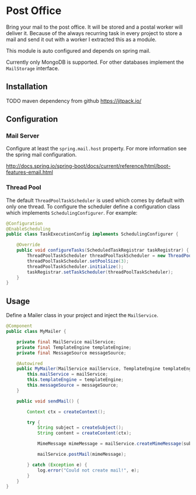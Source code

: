 # Post Office

Bring your mail to the post office. It will be stored and a postal worker will deliver it.
Because of the always recurring task in every project to store a mail and send it out with a worker I extracted this as a 
module.

This module is auto configured and depends on spring mail.

Currently only MongoDB is supported. For other databases implement the `MailStorage` interface.

## Installation

TODO maven dependency from github https://jitpack.io/


## Configuration
### Mail Server
Configure at least the `spring.mail.host` property. For more information see the spring mail configuration. 

<http://docs.spring.io/spring-boot/docs/current/reference/html/boot-features-email.html>

### Thread Pool
The default `ThreadPoolTaskScheduler` is used which comes by default with only one thread. 
To configure the scheduler define a configuration class which implements `SchedulingConfigurer`.
For example:

```java
@Configuration
@EnableScheduling
public class TaskExecutionConfig implements SchedulingConfigurer {

    @Override
    public void configureTasks(ScheduledTaskRegistrar taskRegistrar) {
        ThreadPoolTaskScheduler threadPoolTaskScheduler = new ThreadPoolTaskScheduler();
        threadPoolTaskScheduler.setPoolSize(3);
        threadPoolTaskScheduler.initialize();
        taskRegistrar.setTaskScheduler(threadPoolTaskScheduler);
    }
}
```

## Usage

Define a Mailer class in your project and inject the `MailService`.

```java
@Component
public class MyMailer {

    private final MailService mailService;
    private final TemplateEngine templateEngine;
    private final MessageSource messageSource;

    @Autowired
    public MyMailer(MailService mailService, TemplateEngine templateEngine, Environment environment, MessageSource messageSource) {
        this.mailService = mailService;
        this.templateEngine = templateEngine;
        this.messageSource = messageSource;
    }

    public void sendMail() {

        Context ctx = createContext();

        try {
            String subject = createSubject();
            String content = createContent(ctx);

            MimeMessage mimeMessage = mailService.createMimeMessage(subject, from, to, content, true);

            mailService.postMail(mimeMessage);

        } catch (Exception e) {
            log.error("Could not create mail!", e);
        }
    }
}
```
